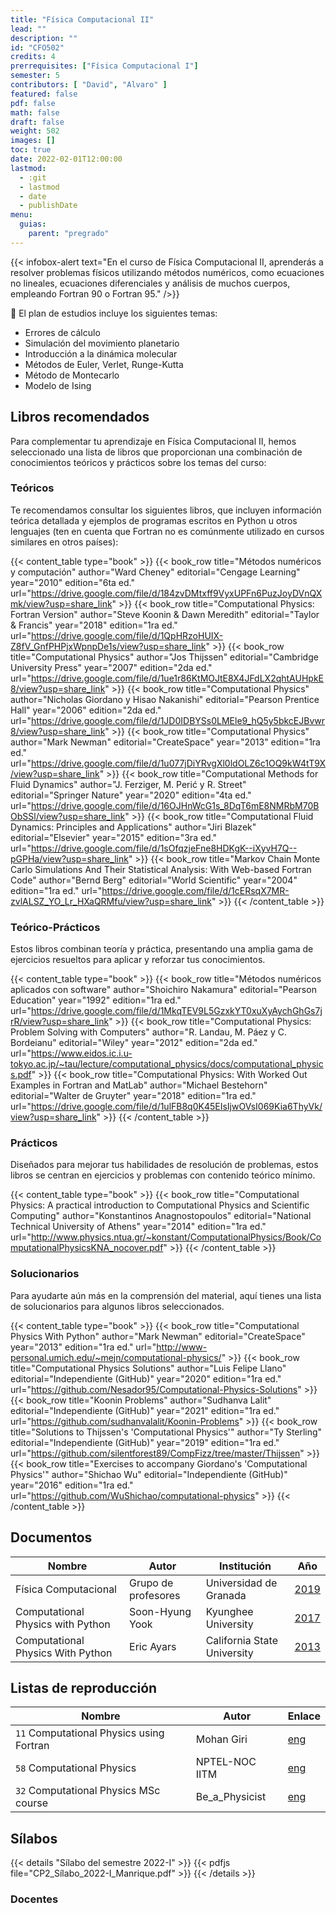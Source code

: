 ```yaml
---
title: "Física Computacional II"
lead: ""
description: ""
id: "CFO502"
credits: 4
prerrequisites: ["Física Computacional I"]
semester: 5
contributors: [ "David", "Alvaro" ]
featured: false
pdf: false
math: false
draft: false
weight: 502
images: []
toc: true
date: 2022-02-01T12:00:00
lastmod:
  - :git
  - lastmod
  - date
  - publishDate
menu:
  guias:
    parent: "pregrado"
---
```


{{< infobox-alert text="En el curso de Física Computacional II, aprenderás a resolver problemas físicos utilizando métodos numéricos, como ecuaciones no lineales, ecuaciones diferenciales y análisis de muchos cuerpos, empleando Fortran 90 o Fortran 95." />}}

🔎 El plan de estudios incluye los siguientes temas:

- Errores de cálculo
- Simulación del movimiento planetario
- Introducción a la dinámica molecular
- Métodos de Euler, Verlet, Runge-Kutta
- Método de Montecarlo
- Modelo de Ising

## Libros recomendados

Para complementar tu aprendizaje en Física Computacional II, hemos seleccionado una lista de libros que proporcionan una combinación de conocimientos teóricos y prácticos sobre los temas del curso:

### Teóricos

Te recomendamos consultar los siguientes libros, que incluyen información teórica detallada y ejemplos de programas escritos en Python u otros lenguajes (ten en cuenta que Fortran no es comúnmente utilizado en cursos similares en otros países):

{{< content_table type="book" >}}
  {{< book_row title="Métodos numéricos y computación" author="Ward Cheney" editorial="Cengage Learning" year="2010" edition="6ta ed." url="https://drive.google.com/file/d/184zvDMtxff9VyxUPFn6PuzJoyDVnQXmk/view?usp=share_link" >}}
  {{< book_row title="Computational Physics: Fortran Version" author="Steve Koonin & Dawn Meredith" editorial="Taylor & Francis" year="2018" edition="1ra ed." url="https://drive.google.com/file/d/1QpHRzoHUIX-Z8fV_GnfPHPjxWpnpDe1s/view?usp=share_link" >}}
  {{< book_row title="Computational Physics" author="Jos Thijssen" editorial="Cambridge University Press" year="2007" edition="2da ed." url="https://drive.google.com/file/d/1ue1r86KtMOJtE8X4JFdLX2qhtAUHpkE8/view?usp=share_link" >}}
  {{< book_row title="Computational Physics" author="Nicholas Giordano y Hisao Nakanishi" editorial="Pearson Prentice Hall" year="2006" edition="2da ed." url="https://drive.google.com/file/d/1JD0IDBYSs0LMEle9_hQ5y5bkcEJBvwr8/view?usp=share_link" >}}
  {{< book_row title="Computational Physics" author="Mark Newman" editorial="CreateSpace" year="2013" edition="1ra ed." url="https://drive.google.com/file/d/1u077jDiYRvgXl0ldOLZ6c1OQ9kW4tT9X/view?usp=share_link" >}}
  {{< book_row title="Computational Methods for Fluid Dynamics" author="J. Ferziger, M. Perić y R. Street" editorial="Springer Nature" year="2020" edition="4ta ed." url="https://drive.google.com/file/d/16OJHnWcG1s_8DqT6mE8NMRbM70BObSSl/view?usp=share_link" >}}
  {{< book_row title="Computational Fluid Dynamics: Principles and Applications" author="Jiri Blazek" editorial="Elsevier" year="2015" edition="3ra ed." url="https://drive.google.com/file/d/1sOfqzjeFne8HDKgK--iXyvH7Q--pGPHa/view?usp=share_link" >}}
  {{< book_row title="Markov Chain Monte Carlo Simulations And Their Statistical Analysis: With Web-based Fortran Code" author="Bernd Berg" editorial="World Scientific" year="2004" edition="1ra ed." url="https://drive.google.com/file/d/1cERsqX7MR-zvlALSZ_YO_Lr_HXaQRMfu/view?usp=share_link" >}}
{{< /content_table >}}

### Teórico-Prácticos

Estos libros combinan teoría y práctica, presentando una amplia gama de ejercicios resueltos para aplicar y reforzar tus conocimientos.

{{< content_table type="book" >}}
  {{< book_row title="Métodos numéricos aplicados con software" author="Shoichiro Nakamura" editorial="Pearson Education" year="1992" edition="1ra ed." url="https://drive.google.com/file/d/1MkqTEV9L5GzxkYT0xuXyAychGhGs7jrR/view?usp=share_link" >}}
  {{< book_row title="Computational Physics: Problem Solving with Computers" author="R. Landau, M. Páez y C. Bordeianu" editorial="Wiley" year="2012" edition="2da ed." url="https://www.eidos.ic.i.u-tokyo.ac.jp/~tau/lecture/computational_physics/docs/computational_physics.pdf" >}}
  {{< book_row title="Computational Physics: With Worked Out Examples in Fortran and MatLab" author="Michael Bestehorn" editorial="Walter de Gruyter" year="2018" edition="1ra ed." url="https://drive.google.com/file/d/1ulFB8q0K45EIsIjwOVsI069Kia6ThyVk/view?usp=share_link" >}}
{{< /content_table >}}

### Prácticos

Diseñados para mejorar tus habilidades de resolución de problemas, estos libros se centran en ejercicios y problemas con contenido teórico mínimo.

{{< content_table type="book" >}}
  {{< book_row title="Computational Physics: A practical introduction to Computational Physics and Scientific Computing" author="Konstantinos Anagnostopoulos" editorial="National Technical University of Athens" year="2014" edition="1ra ed." url="http://www.physics.ntua.gr/~konstant/ComputationalPhysics/Book/ComputationalPhysicsKNA_nocover.pdf" >}}
{{< /content_table >}}

### Solucionarios

Para ayudarte aún más en la comprensión del material, aquí tienes una lista de solucionarios para algunos libros seleccionados.

{{< content_table type="book" >}}
  {{< book_row title="Computational Physics With Python" author="Mark Newman" editorial="CreateSpace" year="2013" edition="1ra ed." url="http://www-personal.umich.edu/~mejn/computational-physics/" >}}
  {{< book_row title="Computational Physics Solutions" author="Luis Felipe Llano" editorial="Independiente (GitHub)" year="2020" edition="1ra ed." url="https://github.com/Nesador95/Computational-Physics-Solutions" >}}
  {{< book_row title="Koonin Problems" author="Sudhanva Lalit" editorial="Independiente (GitHub)" year="2021" edition="1ra ed." url="https://github.com/sudhanvalalit/Koonin-Problems" >}}
  {{< book_row title="Solutions to Thijssen's 'Computational Physics'" author="Ty Sterling" editorial="Independiente (GitHub)" year="2019" edition="1ra ed." url="https://github.com/silentforest89/CompFizz/tree/master/Thijssen" >}}
  {{< book_row title="Exercises to accompany Giordano's 'Computational Physics'" author="Shichao Wu" editorial="Independiente (GitHub)" year="2016" edition="1ra ed." url="https://github.com/WuShichao/computational-physics" >}}
{{< /content_table >}}

## Documentos

| Nombre | Autor | Institución | Año |
| ------ | ----- | ----------- | --- |
| Física Computacional | Grupo de profesores | Universidad de Granada | [2019](https://ergodic.ugr.es/cphys/index.php?id=lecciones) |
| Computational Physics with Python | Soon-Hyung Yook | Kyunghee University | [2017](http://fracton.khu.ac.kr/~syook/Lectures/ComputPhys/) |
| Computational Physics With Python | Eric Ayars | California State University | [2013](https://belglas.files.wordpress.com/2018/03/cpwp.pdf) |

## Listas de reproducción

| Nombre | Autor | Enlace |
| ------ | ----- | ------ |
| ```11``` Computational Physics using Fortran | Mohan Giri | [eng](https://www.youtube.com/playlist?list=PL7p7K-N4TmQsI7KgdyKyh19sXWTd8UC28) |
|  ```58``` Computational Physics | NPTEL-NOC IITM | [eng](https://www.youtube.com/playlist?list=PLyqSpQzTE6M8Lg4pPC2KKutByiFCR9kV0) |
|  ```32``` Computational Physics MSc course | Be_a_Physicist | [eng](https://www.youtube.com/playlist?list=PLJLcwUF3Yuc0kqgZTMXdWmAYeryJRk7lH) |

## Sílabos

{{< details "Sílabo del semestre 2022-I" >}}
{{< pdfjs file="CP2_Sílabo_2022-I_Manrique.pdf" >}}
{{< /details >}}

### Docentes
